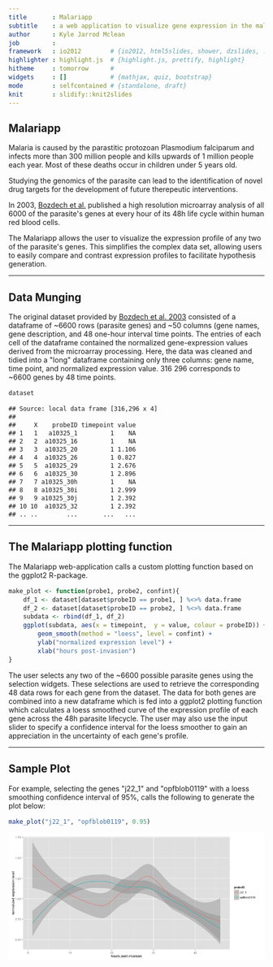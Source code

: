 ```yaml
---
title       : Malariapp
subtitle    : a web application to visualize gene expression in the malaria parasite
author      : Kyle Jarrod Mclean 
job         : 
framework   : io2012        # {io2012, html5slides, shower, dzslides, ...}
highlighter : highlight.js  # {highlight.js, prettify, highlight}
hitheme     : tomorrow      # 
widgets     : []            # {mathjax, quiz, bootstrap}
mode        : selfcontained # {standalone, draft}
knit        : slidify::knit2slides
---
```


## Malariapp

Malaria is caused by the parastitic protozoan Plasmodium falciparum and infects more than 300 million people and kills upwards of 1 million people each year. Most of these deaths occur in children under 5 years old.


Studying the genomics of the parasite can lead to the identification of novel drug targets for the development of future therepeutic interventions.

In 2003, [Bozdech et al.](http://www.plosbiology.org/article/info%3Adoi%2F10.1371%2Fjournal.pbio.0000005) published a high resolution microarray analysis of all 6000 of the parasite's genes at every hour of its 48h life cycle within human red blood cells.

The Malariapp allows the user to visualize the expression profile of any two of the parasite's genes. This simplifies the complex data set, allowing users to easily compare and contrast expression profiles to facilitate hypothesis generation. 

---

## Data Munging



The original dataset provided by [Bozdech et al. 2003](http://www.plosbiology.org/article/info%3Adoi%2F10.1371%2Fjournal.pbio.0000005) consisted of a dataframe of ~6600 rows (parasite genes) and ~50 columns (gene names, gene description, and 48 one-hour interval time points. The entries of each cell of the dataframe contained the normalized gene-expression values derived from the microarray processing. Here, the data was cleaned and tidied into a "long" dataframe containing only three columns: gene name, time point, and normalized expression value. 316 296 corresponds to ~6600 genes by 48 time points.


```r
dataset
```

```
## Source: local data frame [316,296 x 4]
## 
##     X    probeID timepoint value
## 1   1   a10325_1         1    NA
## 2   2  a10325_16         1    NA
## 3   3  a10325_20         1 1.106
## 4   4  a10325_26         1 0.827
## 5   5  a10325_29         1 2.676
## 6   6  a10325_30         1 2.896
## 7   7 a10325_30h         1    NA
## 8   8 a10325_30i         1 2.999
## 9   9 a10325_30j         1 2.392
## 10 10  a10325_32         1 2.392
## .. ..        ...       ...   ...
```





---

## The Malariapp plotting function

The Malariapp web-application calls a custom plotting function based on the ggplot2 R-package.


```r
make_plot <- function(probe1, probe2, confint){
    df_1 <- dataset[dataset$probeID == probe1, ] %<>% data.frame
    df_2 <- dataset[dataset$probeID == probe2, ] %<>% data.frame
    subdata <- rbind(df_1, df_2)
    ggplot(subdata, aes(x = timepoint,  y = value, colour = probeID)) + 
        geom_smooth(method = "loess", level = confint) + 
        ylab("normalized expression level") + 
        xlab("hours post-invasion")   
}
```

The user selects any two of the ~6600 possible parasite genes using the selection widgets. These selections are used to retrieve the corresponding 48 data rows for each gene from the dataset. The data for both genes are combined into a new dataframe which is fed into a ggplot2 plotting function which calculates a loess smoothed curve of the expression profile of each gene across the 48h parasite lifecycle. The user may also use the input slider to specify a confidence interval for the loess smoother to gain an appreciation in the uncertainty of each gene's profile. 


---

## Sample Plot
For example, selecting the genes "j22_1" and "opfblob0119" with a loess smoothing confidence interval of 95%, calls the following to generate the plot below:

```r
make_plot("j22_1", "opfblob0119", 0.95)
```

<img src="assets/fig/unnamed-chunk-4.png" title="plot of chunk unnamed-chunk-4" alt="plot of chunk unnamed-chunk-4" style="display: block; margin: auto;" />

